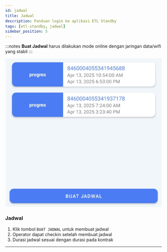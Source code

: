 ```yaml
---
id: jadwal
title: Jadwal
description: Panduan login ke aplikasi ETL Standby
tags: [etl-standby, jadwal]
sidebar_position: 5
---
```

:::notes
**Buat Jadwal** harus dilakukan mode online dengan jaringan data/wifi yang stabil
:::

![Locale Dropdown](./img/jadwal.png)

### Jadwal
1. Klik tombol `BUAT JADWAL` untuk membuat jadwal
2. Operator dapat checkin setelah membuat jadwal
3. Durasi jadwal sesuai dengan durasi pada kontrak
---